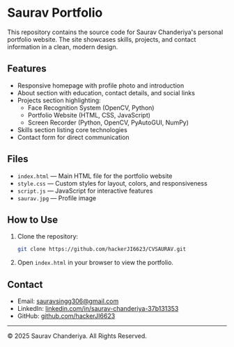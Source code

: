 # Saurav Portfolio

This repository contains the source code for Saurav Chanderiya's personal portfolio website. The site showcases skills, projects, and contact information in a clean, modern design.

## Features

- Responsive homepage with profile photo and introduction
- About section with education, contact details, and social links
- Projects section highlighting:
  - Face Recognition System (OpenCV, Python)
  - Portfolio Website (HTML, CSS, JavaScript)
  - Screen Recorder (Python, OpenCV, PyAutoGUI, NumPy)
- Skills section listing core technologies
- Contact form for direct communication

## Files

- `index.html` — Main HTML file for the portfolio website
- `style.css` — Custom styles for layout, colors, and responsiveness
- `script.js` — JavaScript for interactive features
- `saurav.jpg` — Profile image

## How to Use

1. Clone the repository:
   ```sh
   git clone https://github.com/hackerJI6623/CVSAURAV.git
   ```
2. Open `index.html` in your browser to view the portfolio.

## Contact

- Email: sauravsingg306@gmail.com
- LinkedIn: [linkedin.com/in/saurav-chanderiya-37b131353](https://www.linkedin.com/in/saurav-chanderiya-37b131353)
- GitHub: [github.com/hackerJI6623](https://github.com/hackerJI6623)

---

© 2025 Saurav Chanderiya. All Rights Reserved.  
